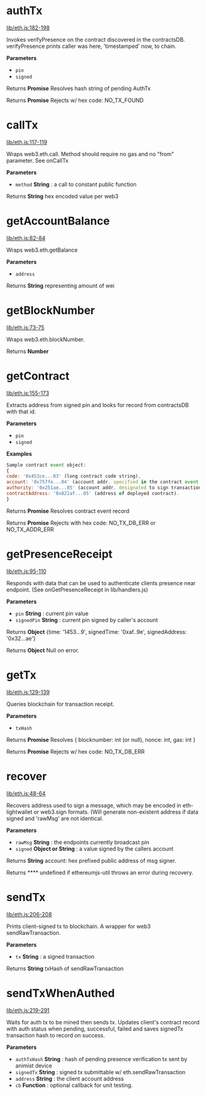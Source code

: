 # authTx

[lib/eth.js:182-198](https://github.com/animist-io/whale-island/blob/cbeac274914e43d8e292ec572eb7f4e95ed0dfd3/lib/eth.js#L182-L198 "Source code on GitHub")

Invokes verifyPresence on the contract discovered in the contractsDB. 
verifyPresence prints caller was here, 'timestamped' now, to chain.

**Parameters**

-   `pin`  
-   `signed`  

Returns **Promise** Resolves hash string of pending AuthTx

Returns **Promise** Rejects w/ hex code: NO_TX_FOUND

# callTx

[lib/eth.js:117-119](https://github.com/animist-io/whale-island/blob/cbeac274914e43d8e292ec572eb7f4e95ed0dfd3/lib/eth.js#L117-L119 "Source code on GitHub")

Wraps web3.eth.call. Method should require no gas and no "from" parameter. See onCallTx

**Parameters**

-   `method` **String** : a call to constant public function

Returns **String** hex encoded value per web3

# getAccountBalance

[lib/eth.js:82-84](https://github.com/animist-io/whale-island/blob/cbeac274914e43d8e292ec572eb7f4e95ed0dfd3/lib/eth.js#L82-L84 "Source code on GitHub")

Wraps web3.eth.getBalance

**Parameters**

-   `address`  

Returns **String** representing amount of wei

# getBlockNumber

[lib/eth.js:73-75](https://github.com/animist-io/whale-island/blob/cbeac274914e43d8e292ec572eb7f4e95ed0dfd3/lib/eth.js#L73-L75 "Source code on GitHub")

Wraps web3.eth.blockNumber.

Returns **Number** 

# getContract

[lib/eth.js:155-173](https://github.com/animist-io/whale-island/blob/cbeac274914e43d8e292ec572eb7f4e95ed0dfd3/lib/eth.js#L155-L173 "Source code on GitHub")

Extracts address from signed pin and looks for record from contractsDB with that id.

**Parameters**

-   `pin`  
-   `signed`  

**Examples**

```javascript
Sample contract event object:    
{
code: '0x453ce...03' (long contract code string), 
account: '0x757fe...04' (account addr. specified in the contract event, should be endpoint caller) 
authority: '0x251ae...05' (account addr. designated to sign transactions for this contract on behalf of caller)
contractAddress: '0x821af...05' (address of deployed contract).
}
```

Returns **Promise** Resolves contract event record

Returns **Promise** Rejects with hex code: NO_TX_DB_ERR or NO_TX_ADDR_ERR

# getPresenceReceipt

[lib/eth.js:95-110](https://github.com/animist-io/whale-island/blob/cbeac274914e43d8e292ec572eb7f4e95ed0dfd3/lib/eth.js#L95-L110 "Source code on GitHub")

Responds with data that can be used to authenticate clients presence near
endpoint. (See onGetPresenceReceipt in lib/handlers.js)

**Parameters**

-   `pin` **String** : current pin value
-   `signedPin` **String** : current pin signed by caller's account

Returns **Object** {time: '1453...9', signedTime: '0xaf..9e', signedAddress: '0x32...ae'}

Returns **Object** Null on error.

# getTx

[lib/eth.js:129-139](https://github.com/animist-io/whale-island/blob/cbeac274914e43d8e292ec572eb7f4e95ed0dfd3/lib/eth.js#L129-L139 "Source code on GitHub")

Queries blockchain for transaction receipt.

**Parameters**

-   `txHash`  

Returns **Promise** Resolves { blocknumber: int (or null), nonce: int, gas: int }

Returns **Promise** Rejects w/ hex code: NO_TX_DB_ERR

# recover

[lib/eth.js:48-64](https://github.com/animist-io/whale-island/blob/cbeac274914e43d8e292ec572eb7f4e95ed0dfd3/lib/eth.js#L48-L64 "Source code on GitHub")

Recovers address used to sign a message, which may be encoded in eth-lightwallet or web3.sign 
formats. (Will generate non-existent address if data signed and 'rawMsg' are not identical.

**Parameters**

-   `rawMsg` **String** : the endpoints currently broadcast pin
-   `signed` **Object or String** : a value signed by the callers account

Returns **String** account: hex prefixed public address of msg signer.

Returns **** undefined if ethereumjs-util throws an error during recovery.

# sendTx

[lib/eth.js:206-208](https://github.com/animist-io/whale-island/blob/cbeac274914e43d8e292ec572eb7f4e95ed0dfd3/lib/eth.js#L206-L208 "Source code on GitHub")

Prints client-signed tx to blockchain. A wrapper for web3 sendRawTransaction.

**Parameters**

-   `tx` **String** : a signed transaction

Returns **String** txHash of sendRawTransaction

# sendTxWhenAuthed

[lib/eth.js:219-291](https://github.com/animist-io/whale-island/blob/cbeac274914e43d8e292ec572eb7f4e95ed0dfd3/lib/eth.js#L219-L291 "Source code on GitHub")

Waits for auth tx to be mined then sends tx. Updates client's contract record with auth status when 
pending, successful, failed and saves signedTx transaction hash to record on success.

**Parameters**

-   `authTxHash` **String** : hash of pending presence verification tx sent by animist device
-   `signedTx` **String** : signed tx submittable w/ eth.sendRawTransaction
-   `address` **String** : the client account address
-   `cb` **Function** : optional callback for unit testing.
